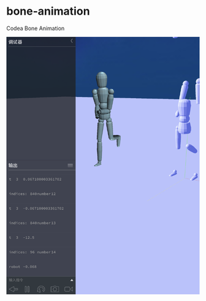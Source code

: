 # bone-animation
Codea Bone Animation

![Bone Animation](https://github.com/FreeBlues/bone-animation/blob/master/assets/IMG_3476.PNG)
